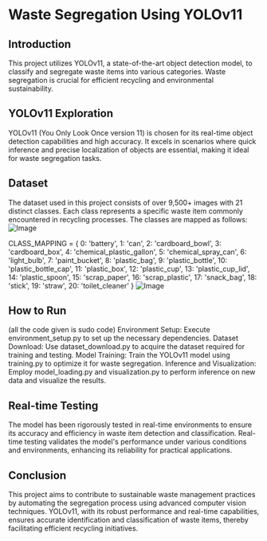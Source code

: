 # Waste Segregation Using YOLOv11

## Introduction
This project utilizes YOLOv11, a state-of-the-art object detection model, to classify and segregate waste items into various categories. Waste segregation is crucial for efficient recycling and environmental sustainability.

## YOLOv11 Exploration
YOLOv11 (You Only Look Once version 11) is chosen for its real-time object detection capabilities and high accuracy. It excels in scenarios where quick inference and precise localization of objects are essential, making it ideal for waste segregation tasks.

## Dataset
The dataset used in this project consists of over 9,500+ images with 21 distinct classes. Each class represents a specific waste item commonly encountered in recycling processes. The classes are mapped as follows:
![Image](https://github.com/user-attachments/assets/24697760-2079-4970-81b5-8a109473f636)


CLASS_MAPPING = {
    0: 'battery',
    1: 'can',
    2: 'cardboard_bowl',
    3: 'cardboard_box',
    4: 'chemical_plastic_gallon',
    5: 'chemical_spray_can',
    6: 'light_bulb',
    7: 'paint_bucket',
    8: 'plastic_bag',
    9: 'plastic_bottle',
    10: 'plastic_bottle_cap',
    11: 'plastic_box',
    12: 'plastic_cup',
    13: 'plastic_cup_lid',
    14: 'plastic_spoon',
    15: 'scrap_paper',
    16: 'scrap_plastic',
    17: 'snack_bag',
    18: 'stick',
    19: 'straw',
    20: 'toilet_cleaner'
}
![Image](https://github.com/user-attachments/assets/1d32d135-4059-458b-ae21-0175c3f22731)

## How to Run
(all the code given is sudo code)
Environment Setup: Execute environment_setup.py to set up the necessary dependencies.
Dataset Download: Use dataset_download.py to acquire the dataset required for training and testing.
Model Training: Train the YOLOv11 model using training.py to optimize it for waste segregation.
Inference and Visualization: Employ model_loading.py and visualization.py to perform inference on new data and visualize the results.

## Real-time Testing
The model has been rigorously tested in real-time environments to ensure its accuracy and efficiency in waste item detection and classification. Real-time testing validates the model's performance under various conditions and environments, enhancing its reliability for practical applications.

## Conclusion
This project aims to contribute to sustainable waste management practices by automating the segregation process using advanced computer vision techniques. YOLOv11, with its robust performance and real-time capabilities, ensures accurate identification and classification of waste items, thereby facilitating efficient recycling initiatives.

